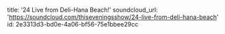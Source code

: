 title: '24 Live from Deli-Hana Beach!'
soundcloud_url: 'https://soundcloud.com/thiseveningsshow/24-live-from-deli-hana-beach'
id: 2e3313d3-bd0e-4a06-bf56-75e1bbee29cc
